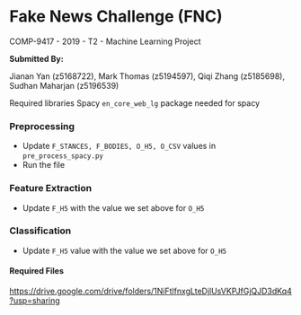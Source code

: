 # Fake News Challenge (FNC)
 COMP-9417 - 2019 - T2 - Machine Learning Project

**Submitted By:**

Jianan Yan (z5168722), Mark Thomas (z5194597),
Qiqi Zhang (z5185698), Sudhan Maharjan (z5196539)


Required libraries 
Spacy
`en_core_web_lg` package needed for spacy



### Preprocessing
- Update `F_STANCES, F_BODIES, O_H5, O_CSV` values in `pre_process_spacy.py`
- Run the file

### Feature Extraction
- Update `F_H5` with the value we set above for `O_H5`

### Classification
- Update `F_H5` value with the value we set above for `O_H5`
#### Required Files 

https://drive.google.com/drive/folders/1NiFtlfnxgLteDjlUsVKPJfGjQJD3dKq4?usp=sharing
